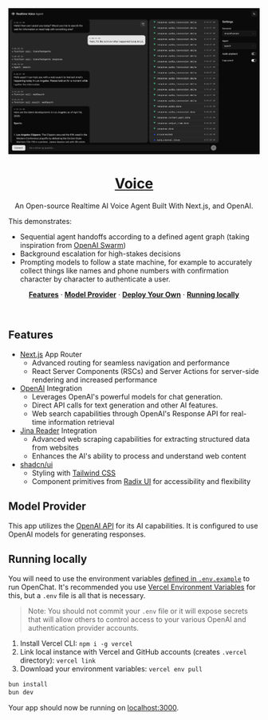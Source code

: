 <a href="https://openchat-beta.vercel.app">
  <img alt="An Open-source Realtime AI Voice Agent Built With Next.js." src="./public/preview/voice.png">
  <h1 align="center">Voice</h1>
</a>

<p align="center">
  An Open-source Realtime AI Voice Agent Built With Next.js, and OpenAI. 
</p>

This demonstrates:

- Sequential agent handoffs according to a defined agent graph (taking inspiration from [OpenAI Swarm](https://github.com/openai/swarm))
- Background escalation for high-stakes decisions
- Prompting models to follow a state machine, for example to accurately collect things like names and phone numbers with confirmation character by character to authenticate a user.

<p align="center">
  <a href="#features"><strong>Features</strong></a> ·
  <a href="#model-provider"><strong>Model Provider</strong></a> ·
  <a href="#deploy-your-own"><strong>Deploy Your Own</strong></a> ·
  <a href="#running-locally"><strong>Running locally</strong></a>
</p>
<br/>

## Features

- [Next.js](https://nextjs.org) App Router
  - Advanced routing for seamless navigation and performance
  - React Server Components (RSCs) and Server Actions for server-side rendering and increased performance
- [OpenAI](https://openai.com/) Integration
  - Leverages OpenAI's powerful models for chat generation.
  - Direct API calls for text generation and other AI features.
  - Web search capabilities through OpenAI's Response API for real-time information retrieval
- [Jina Reader](https://jina.ai/) Integration
  - Advanced web scraping capabilities for extracting structured data from websites
  - Enhances the AI's ability to process and understand web content
- [shadcn/ui](https://ui.shadcn.com)
  - Styling with [Tailwind CSS](https://tailwindcss.com)
  - Component primitives from [Radix UI](https://radix-ui.com) for accessibility and flexibility

## Model Provider

This app utilizes the [OpenAI API](https://openai.com/) for its AI capabilities. It is configured to use OpenAI models for generating responses.

<!-- ## Deploy Your Own

You can deploy your own version of the OpenChat to Vercel with one click:

[![Deploy with Vercel](https://vercel.com/button)](https://vercel.com/new/clone?repository-url=https%3A%2F%2Fgithub.com%2Fmuradpm%2Fopenchat&env=CONVEX_DEPLOY_KEY,OPENAI_API_KEY&envDescription=Learn%20more%20about%20how%20to%20get%20the%20API%20Keys%20for%20the%20application&envLink=https%3A%2F%2Fgithub.com%2Fmuradpm%2Fopenchat%2Fblob%2Fmain%2F.env.example&demo-title=OpenChat&demo-description=An%20open-source%20AI%20chatbot%20built%20with%20Next.js%2015%2C%20Convex%2C%20and%20OpenAI.&demo-url=https%3A%2F%2Fopenchat-beta.vercel.app) -->

## Running locally

You will need to use the environment variables [defined in `.env.example`](.env.example) to run OpenChat. It's recommended you use [Vercel Environment Variables](https://vercel.com/docs/projects/environment-variables) for this, but a `.env` file is all that is necessary.

> Note: You should not commit your `.env` file or it will expose secrets that will allow others to control access to your various OpenAI and authentication provider accounts.

1. Install Vercel CLI: `npm i -g vercel`
2. Link local instance with Vercel and GitHub accounts (creates `.vercel` directory): `vercel link`
3. Download your environment variables: `vercel env pull`

```bash
bun install
bun dev
```

Your app should now be running on [localhost:3000](http://localhost:3000/).
